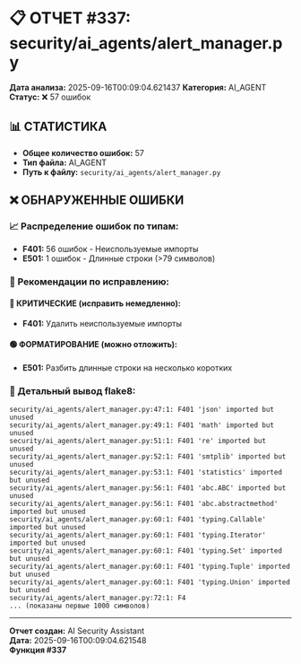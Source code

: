 # 📋 ОТЧЕТ #337: security/ai_agents/alert_manager.py

**Дата анализа:** 2025-09-16T00:09:04.621437
**Категория:** AI_AGENT
**Статус:** ❌ 57 ошибок

## 📊 СТАТИСТИКА

- **Общее количество ошибок:** 57
- **Тип файла:** AI_AGENT
- **Путь к файлу:** `security/ai_agents/alert_manager.py`

## ❌ ОБНАРУЖЕННЫЕ ОШИБКИ

### 📈 Распределение ошибок по типам:

- **F401:** 56 ошибок - Неиспользуемые импорты
- **E501:** 1 ошибок - Длинные строки (>79 символов)

### 🎯 Рекомендации по исправлению:

#### 🔴 КРИТИЧЕСКИЕ (исправить немедленно):
- **F401:** Удалить неиспользуемые импорты

#### 🟢 ФОРМАТИРОВАНИЕ (можно отложить):
- **E501:** Разбить длинные строки на несколько коротких

### 📝 Детальный вывод flake8:

```
security/ai_agents/alert_manager.py:47:1: F401 'json' imported but unused
security/ai_agents/alert_manager.py:49:1: F401 'math' imported but unused
security/ai_agents/alert_manager.py:51:1: F401 're' imported but unused
security/ai_agents/alert_manager.py:52:1: F401 'smtplib' imported but unused
security/ai_agents/alert_manager.py:53:1: F401 'statistics' imported but unused
security/ai_agents/alert_manager.py:56:1: F401 'abc.ABC' imported but unused
security/ai_agents/alert_manager.py:56:1: F401 'abc.abstractmethod' imported but unused
security/ai_agents/alert_manager.py:60:1: F401 'typing.Callable' imported but unused
security/ai_agents/alert_manager.py:60:1: F401 'typing.Iterator' imported but unused
security/ai_agents/alert_manager.py:60:1: F401 'typing.Set' imported but unused
security/ai_agents/alert_manager.py:60:1: F401 'typing.Tuple' imported but unused
security/ai_agents/alert_manager.py:60:1: F401 'typing.Union' imported but unused
security/ai_agents/alert_manager.py:72:1: F4
... (показаны первые 1000 символов)
```

---
**Отчет создан:** AI Security Assistant  
**Дата:** 2025-09-16T00:09:04.621548  
**Функция #337**

